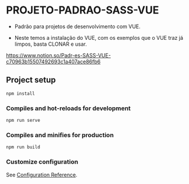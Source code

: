 # PROJETO-PADRAO-SASS-VUE

- Padrão para projetos de desenvolvimento com VUE.

- Neste temos a instalação do VUE, com os exemplos que o VUE traz já limpos, basta CLONAR e usar.

https://www.notion.so/Padr-es-SASS-VUE-c70963b15507492693c1a407ace86fb6


## Project setup
```
npm install
```

### Compiles and hot-reloads for development
```
npm run serve
```

### Compiles and minifies for production
```
npm run build
```

### Customize configuration
See [Configuration Reference](https://cli.vuejs.org/config/).

